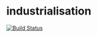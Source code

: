 # industrialisation

[![Build Status](https://travis-ci.org/timoRR9/industrialisation.svg?branch=master)](https://travis-ci.org/timoRR9/industrialisation)
